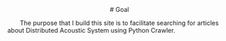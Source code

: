 <center># Goal</center>

&emsp;&emsp;The purpose that I build this site is to facilitate searching for articles about Distributed Acoustic System using Python Crawler.
